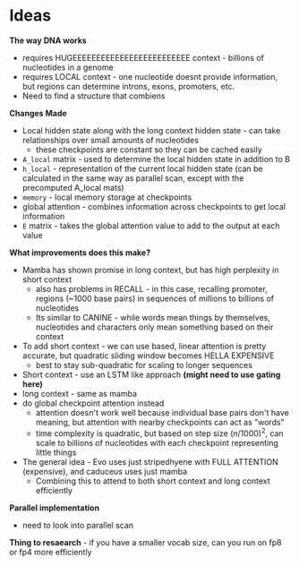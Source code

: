 # Ideas

**The way DNA works**
- requires HUGEEEEEEEEEEEEEEEEEEEEEEEEE context - billions of nucleotides in a genome
- requires LOCAL context - one nucleotide doesnt provide information, but regions can determine introns, exons, promoters, etc.
- Need to find a structure that combiens

**Changes Made**
- Local hidden state along with the long context hidden state - can take relationships over small amounts of nucleotides
  - these checkpoints are constant so they can be cached easily
- `A_local` matrix - used to determine the local hidden state in addition to B
- `h_local` - representation of the current local hidden state (can be calculated in the same way as parallel scan, except with the precomputed A_local mats)
- `memory` - local memory storage at checkpoints
- global attention - combines information across checkpoints to get local information
- `E` matrix - takes the global attention value to add to the output at each value

**What improvements does this make?**
- Mamba has shown promise in long context, but has high perplexity in short context
  - also has problems in RECALL - in this case, recalling promoter, regions (~1000 base pairs) in sequences of millions to billions of nucleotides
  - Its similar to CANINE - while words mean things by themselves, nucleotides and characters only mean something based on their context
- To add short context - we can use based, linear attention is pretty accurate, but quadratic sliding window becomes HELLA EXPENSIVE
  - best to stay sub-quadratic for scaling to longer sequences
- Short context - use an LSTM like approach **(might need to use gating here)**
- long context - same as mamba
- do global checkpoint attention instead
  - attention doesn't work well because individual base pairs don't have meaning, but attention with nearby checkpoints can act as "words"
  - time complexity is quadratic, but based on step size $(n/1000)^2$, can scale to billions of nucleotides with each checkpoint representing little things
- The general idea - Evo uses just stripedhyene with FULL ATTENTION (expensive), and caduceus uses just mamba
  - Combining this to attend to both short context and long context efficiently

**Parallel implementation**
- need to look into parallel scan

**Thing to resaearch** - if you have a smaller vocab size, can you run on fp8 or fp4 more efficiently